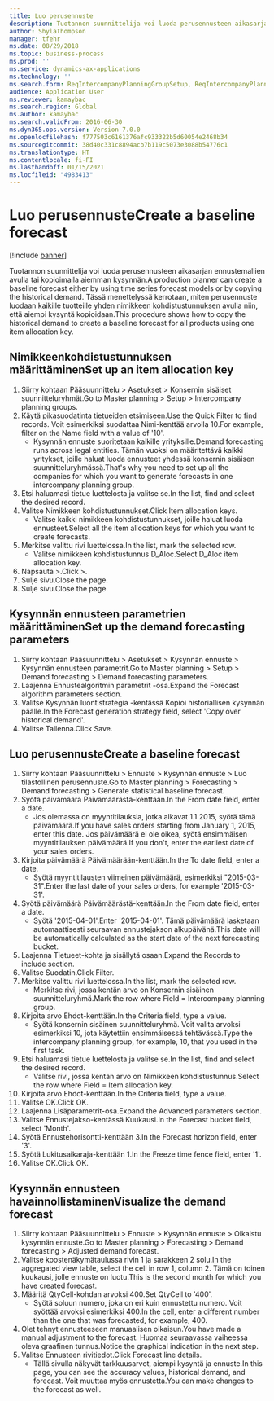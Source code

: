 ```yaml
---
title: Luo perusennuste
description: Tuotannon suunnittelija voi luoda perusennusteen aikasarjan ennustemallien avulla tai kopioimalla aiemman kysynnän.
author: ShylaThompson
manager: tfehr
ms.date: 08/29/2018
ms.topic: business-process
ms.prod: ''
ms.service: dynamics-ax-applications
ms.technology: ''
ms.search.form: ReqIntercompanyPlanningGroupSetup, ReqIntercompanyPlanningGroupAllocKeys, ReqDemPlanForecastParameters, ReqDemPlanCreateForecastDialog, SysQueryForm, ReqDemPlanForecastViewer
audience: Application User
ms.reviewer: kamaybac
ms.search.region: Global
ms.author: kamaybac
ms.search.validFrom: 2016-06-30
ms.dyn365.ops.version: Version 7.0.0
ms.openlocfilehash: f777503c6161376afc933322b5d60054e2468b34
ms.sourcegitcommit: 38d40c331c8894acb7b119c5073e3088b54776c1
ms.translationtype: HT
ms.contentlocale: fi-FI
ms.lasthandoff: 01/15/2021
ms.locfileid: "4983413"
---
```

# <a name="create-a-baseline-forecast"></a><span data-ttu-id="ac6c0-103">Luo perusennuste</span><span class="sxs-lookup"><span data-stu-id="ac6c0-103">Create a baseline forecast</span></span>

[!include [banner](../../includes/banner.md)]

<span data-ttu-id="ac6c0-104">Tuotannon suunnittelija voi luoda perusennusteen aikasarjan ennustemallien avulla tai kopioimalla aiemman kysynnän.</span><span class="sxs-lookup"><span data-stu-id="ac6c0-104">A production planner can create a baseline forecast either by using time series forecast models or by copying the historical demand.</span></span> <span data-ttu-id="ac6c0-105">Tässä menettelyssä kerrotaan, miten perusennuste luodaan kaikille tuotteille yhden nimikkeen kohdistustunnuksen avulla niin, että aiempi kysyntä kopioidaan.</span><span class="sxs-lookup"><span data-stu-id="ac6c0-105">This procedure shows how to copy the historical demand to create a baseline forecast for all products using one item allocation key.</span></span> 


## <a name="set-up-an-item-allocation-key"></a><span data-ttu-id="ac6c0-106">Nimikkeenkohdistustunnuksen määrittäminen</span><span class="sxs-lookup"><span data-stu-id="ac6c0-106">Set up an item allocation key</span></span>
1. <span data-ttu-id="ac6c0-107">Siirry kohtaan Pääsuunnittelu > Asetukset > Konsernin sisäiset suunnitteluryhmät.</span><span class="sxs-lookup"><span data-stu-id="ac6c0-107">Go to Master planning > Setup > Intercompany planning groups.</span></span>
2. <span data-ttu-id="ac6c0-108">Käytä pikasuodatinta tietueiden etsimiseen.</span><span class="sxs-lookup"><span data-stu-id="ac6c0-108">Use the Quick Filter to find records.</span></span> <span data-ttu-id="ac6c0-109">Voit esimerkiksi suodattaa Nimi-kenttää arvolla 10.</span><span class="sxs-lookup"><span data-stu-id="ac6c0-109">For example, filter on the Name field with a value of '10'.</span></span>
    * <span data-ttu-id="ac6c0-110">Kysynnän ennuste suoritetaan kaikille yrityksille.</span><span class="sxs-lookup"><span data-stu-id="ac6c0-110">Demand forecasting runs across legal entities.</span></span> <span data-ttu-id="ac6c0-111">Tämän vuoksi on määritettävä kaikki yritykset, joille haluat luoda ennusteet yhdessä konsernin sisäisen suunnitteluryhmässä.</span><span class="sxs-lookup"><span data-stu-id="ac6c0-111">That's why you need to set up all the companies for which you want to generate forecasts in one intercompany planning group.</span></span>  
3. <span data-ttu-id="ac6c0-112">Etsi haluamasi tietue luettelosta ja valitse se.</span><span class="sxs-lookup"><span data-stu-id="ac6c0-112">In the list, find and select the desired record.</span></span>
4. <span data-ttu-id="ac6c0-113">Valitse Nimikkeen kohdistustunnukset.</span><span class="sxs-lookup"><span data-stu-id="ac6c0-113">Click Item allocation keys.</span></span>
    * <span data-ttu-id="ac6c0-114">Valitse kaikki nimikkeen kohdistustunnukset, joille haluat luoda ennusteet.</span><span class="sxs-lookup"><span data-stu-id="ac6c0-114">Select all the item allocation keys for which you want to create forecasts.</span></span>  
5. <span data-ttu-id="ac6c0-115">Merkitse valittu rivi luettelossa.</span><span class="sxs-lookup"><span data-stu-id="ac6c0-115">In the list, mark the selected row.</span></span>
    * <span data-ttu-id="ac6c0-116">Valitse nimikkeen kohdistustunnus D_Aloc.</span><span class="sxs-lookup"><span data-stu-id="ac6c0-116">Select D_Aloc item allocation key.</span></span>  
6. <span data-ttu-id="ac6c0-117">Napsauta >.</span><span class="sxs-lookup"><span data-stu-id="ac6c0-117">Click >.</span></span>
7. <span data-ttu-id="ac6c0-118">Sulje sivu.</span><span class="sxs-lookup"><span data-stu-id="ac6c0-118">Close the page.</span></span>
8. <span data-ttu-id="ac6c0-119">Sulje sivu.</span><span class="sxs-lookup"><span data-stu-id="ac6c0-119">Close the page.</span></span>

## <a name="set-up-the-demand-forecasting-parameters"></a><span data-ttu-id="ac6c0-120">Kysynnän ennusteen parametrien määrittäminen</span><span class="sxs-lookup"><span data-stu-id="ac6c0-120">Set up the demand forecasting parameters</span></span>
1. <span data-ttu-id="ac6c0-121">Siirry kohtaan Pääsuunnittelu > Asetukset > Kysynnän ennuste > Kysynnän ennusteen parametrit.</span><span class="sxs-lookup"><span data-stu-id="ac6c0-121">Go to Master planning > Setup > Demand forecasting > Demand forecasting parameters.</span></span>
2. <span data-ttu-id="ac6c0-122">Laajenna Ennustealgoritmin parametrit -osa.</span><span class="sxs-lookup"><span data-stu-id="ac6c0-122">Expand the Forecast algorithm parameters section.</span></span>
3. <span data-ttu-id="ac6c0-123">Valitse Kysynnän luontistrategia -kentässä Kopioi historiallisen kysynnän päälle.</span><span class="sxs-lookup"><span data-stu-id="ac6c0-123">In the Forecast generation strategy field, select 'Copy over historical demand'.</span></span>
4. <span data-ttu-id="ac6c0-124">Valitse Tallenna.</span><span class="sxs-lookup"><span data-stu-id="ac6c0-124">Click Save.</span></span>

## <a name="create-a-baseline-forecast"></a><span data-ttu-id="ac6c0-125">Luo perusennuste</span><span class="sxs-lookup"><span data-stu-id="ac6c0-125">Create a baseline forecast</span></span>
1. <span data-ttu-id="ac6c0-126">Siirry kohtaan Pääsuunnittelu > Ennuste > Kysynnän ennuste > Luo tilastollinen perusennuste.</span><span class="sxs-lookup"><span data-stu-id="ac6c0-126">Go to Master planning > Forecasting > Demand forecasting > Generate statistical baseline forecast.</span></span>
2. <span data-ttu-id="ac6c0-127">Syötä päivämäärä Päivämäärästä-kenttään.</span><span class="sxs-lookup"><span data-stu-id="ac6c0-127">In the From date field, enter a date.</span></span>
    * <span data-ttu-id="ac6c0-128">Jos olemassa on myyntitilauksia, jotka alkavat 1.1.2015, syötä tämä päivämäärä.</span><span class="sxs-lookup"><span data-stu-id="ac6c0-128">If you have sales orders starting from January 1, 2015, enter this date.</span></span> <span data-ttu-id="ac6c0-129">Jos päivämäärä ei ole oikea, syötä ensimmäisen myyntitilauksen päivämäärä.</span><span class="sxs-lookup"><span data-stu-id="ac6c0-129">If you don't, enter the earliest date of your sales orders.</span></span>  
3. <span data-ttu-id="ac6c0-130">Kirjoita päivämäärä Päivämäärään-kenttään.</span><span class="sxs-lookup"><span data-stu-id="ac6c0-130">In the To date field, enter a date.</span></span>
    * <span data-ttu-id="ac6c0-131">Syötä myyntitilausten viimeinen päivämäärä, esimerkiksi "2015-03-31".</span><span class="sxs-lookup"><span data-stu-id="ac6c0-131">Enter the last date of your sales orders, for example '2015-03-31'.</span></span>  
4. <span data-ttu-id="ac6c0-132">Syötä päivämäärä Päivämäärästä-kenttään.</span><span class="sxs-lookup"><span data-stu-id="ac6c0-132">In the From date field, enter a date.</span></span>
    * <span data-ttu-id="ac6c0-133">Syötä '2015-04-01'.</span><span class="sxs-lookup"><span data-stu-id="ac6c0-133">Enter '2015-04-01'.</span></span> <span data-ttu-id="ac6c0-134">Tämä päivämäärä lasketaan automaattisesti seuraavan ennustejakson alkupäivänä.</span><span class="sxs-lookup"><span data-stu-id="ac6c0-134">This date will be automatically calculated as the start date of the next forecasting bucket.</span></span>  
5. <span data-ttu-id="ac6c0-135">Laajenna Tietueet-kohta ja sisällytä osaan.</span><span class="sxs-lookup"><span data-stu-id="ac6c0-135">Expand the Records to include section.</span></span>
6. <span data-ttu-id="ac6c0-136">Valitse Suodatin.</span><span class="sxs-lookup"><span data-stu-id="ac6c0-136">Click Filter.</span></span>
7. <span data-ttu-id="ac6c0-137">Merkitse valittu rivi luettelossa.</span><span class="sxs-lookup"><span data-stu-id="ac6c0-137">In the list, mark the selected row.</span></span>
    * <span data-ttu-id="ac6c0-138">Merkitse rivi, jossa kentän arvo on Konsernin sisäinen suunnitteluryhmä.</span><span class="sxs-lookup"><span data-stu-id="ac6c0-138">Mark the row where Field = Intercompany planning group.</span></span>  
8. <span data-ttu-id="ac6c0-139">Kirjoita arvo Ehdot-kenttään.</span><span class="sxs-lookup"><span data-stu-id="ac6c0-139">In the Criteria field, type a value.</span></span>
    * <span data-ttu-id="ac6c0-140">Syötä konsernin sisäinen suunnitteluryhmä. Voit valita arvoksi esimerkiksi 10, jota käytettiin ensimmäisessä tehtävässä.</span><span class="sxs-lookup"><span data-stu-id="ac6c0-140">Type the intercompany planning group, for example, 10, that you used in the first task.</span></span>  
9. <span data-ttu-id="ac6c0-141">Etsi haluamasi tietue luettelosta ja valitse se.</span><span class="sxs-lookup"><span data-stu-id="ac6c0-141">In the list, find and select the desired record.</span></span>
    * <span data-ttu-id="ac6c0-142">Valitse rivi, jossa kentän arvo on Nimikkeen kohdistustunnus.</span><span class="sxs-lookup"><span data-stu-id="ac6c0-142">Select the row where Field = Item allocation key.</span></span>  
10. <span data-ttu-id="ac6c0-143">Kirjoita arvo Ehdot-kenttään.</span><span class="sxs-lookup"><span data-stu-id="ac6c0-143">In the Criteria field, type a value.</span></span>
11. <span data-ttu-id="ac6c0-144">Valitse OK.</span><span class="sxs-lookup"><span data-stu-id="ac6c0-144">Click OK.</span></span>
12. <span data-ttu-id="ac6c0-145">Laajenna Lisäparametrit-osa.</span><span class="sxs-lookup"><span data-stu-id="ac6c0-145">Expand the Advanced parameters section.</span></span>
13. <span data-ttu-id="ac6c0-146">Valitse Ennustejakso-kentässä Kuukausi.</span><span class="sxs-lookup"><span data-stu-id="ac6c0-146">In the Forecast bucket field, select 'Month'.</span></span>
14. <span data-ttu-id="ac6c0-147">Syötä Ennustehorisontti-kenttään 3.</span><span class="sxs-lookup"><span data-stu-id="ac6c0-147">In the Forecast horizon field, enter '3'.</span></span>
15. <span data-ttu-id="ac6c0-148">Syötä Lukitusaikaraja-kenttään 1.</span><span class="sxs-lookup"><span data-stu-id="ac6c0-148">In the Freeze time fence field, enter '1'.</span></span>
16. <span data-ttu-id="ac6c0-149">Valitse OK.</span><span class="sxs-lookup"><span data-stu-id="ac6c0-149">Click OK.</span></span>

## <a name="visualize-the-demand-forecast"></a><span data-ttu-id="ac6c0-150">Kysynnän ennusteen havainnollistaminen</span><span class="sxs-lookup"><span data-stu-id="ac6c0-150">Visualize the demand forecast</span></span>
1. <span data-ttu-id="ac6c0-151">Siirry kohtaan Pääsuunnittelu > Ennuste > Kysynnän ennuste > Oikaistu kysynnän ennuste.</span><span class="sxs-lookup"><span data-stu-id="ac6c0-151">Go to Master planning > Forecasting > Demand forecasting > Adjusted demand forecast.</span></span>
2. <span data-ttu-id="ac6c0-152">Valitse koostenäkymätaulussa rivin 1 ja sarakkeen 2 solu.</span><span class="sxs-lookup"><span data-stu-id="ac6c0-152">In the aggregated view table, select the cell in row 1, column 2.</span></span> <span data-ttu-id="ac6c0-153">Tämä on toinen kuukausi, jolle ennuste on luotu.</span><span class="sxs-lookup"><span data-stu-id="ac6c0-153">This is the second month for which you have created forecast.</span></span>
3. <span data-ttu-id="ac6c0-154">Määritä QtyCell-kohdan arvoksi 400.</span><span class="sxs-lookup"><span data-stu-id="ac6c0-154">Set QtyCell to '400'.</span></span>
    * <span data-ttu-id="ac6c0-155">Syötä soluun numero, joka on eri kuin ennustettu numero. Voit syöttää arvoksi esimerkiksi 400.</span><span class="sxs-lookup"><span data-stu-id="ac6c0-155">In the cell, enter a different number than the one that was forecasted, for example, 400.</span></span>  
4. <span data-ttu-id="ac6c0-156">Olet tehnyt ennusteeseen manuaalisen oikaisun.</span><span class="sxs-lookup"><span data-stu-id="ac6c0-156">You have made a manual adjustment to the forecast.</span></span> <span data-ttu-id="ac6c0-157">Huomaa seuraavassa vaiheessa oleva graafinen tunnus.</span><span class="sxs-lookup"><span data-stu-id="ac6c0-157">Notice the graphical indication in the next step.</span></span>
5. <span data-ttu-id="ac6c0-158">Valitse Ennusteen rivitiedot.</span><span class="sxs-lookup"><span data-stu-id="ac6c0-158">Click Forecast line details.</span></span>
    * <span data-ttu-id="ac6c0-159">Tällä sivulla näkyvät tarkkuusarvot, aiempi kysyntä ja ennuste.</span><span class="sxs-lookup"><span data-stu-id="ac6c0-159">In this page, you can see the accuracy values, historical demand, and forecast.</span></span> <span data-ttu-id="ac6c0-160">Voit muuttaa myös ennustetta.</span><span class="sxs-lookup"><span data-stu-id="ac6c0-160">You can make changes to the forecast as well.</span></span>  

